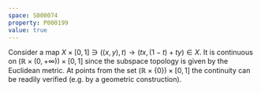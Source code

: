 ```yaml
---
space: S000074
property: P000199
value: true
---
```


Consider a map $X\times[0,1]\ni((x,y),t)\to (tx,(1-t)+ty)\in X$.
It is continuous on $(\mathbb R\times(0,+\infty))\times[0,1]$ since the subspace topology is given by the Euclidean metric.
At points from the set $(\mathbb R\times\{0\})\times[0,1]$ the continuity can be readily verified (e.g. by a geometric construction).
